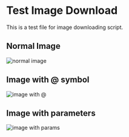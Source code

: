 # Test Image Download

This is a test file for image downloading script.

## Normal Image
![normal image](https://img.samzong.me/202307191528633.jpg?imageView2/3/w/400/interlace/1/q/50)

## Image with @ symbol
![image with @](@https://img.samzong.me/202307191528633.jpg?imageView2/3/w/400/interlace/1/q/50)

## Image with parameters
![image with params](https://img.samzong.me/202307191528633.jpg?imageView2/3/w/400/interlace/1/q/50 "title") 